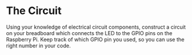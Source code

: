 # The Circuit

Using your knowledge of electrical circuit components, construct a circuit on your breadboard which connects the LED to the GPIO pins on the Raspberry Pi. Keep track of which GPIO pin you used, so you can use the right number in your code.